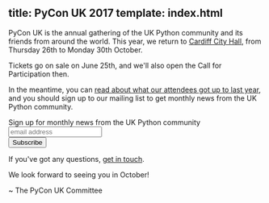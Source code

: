 title: PyCon UK 2017
template: index.html
---

PyCon UK is the annual gathering of the UK Python community and its friends from around the world.
This year, we return to [Cardiff City Hall](http://www.cardiffcityhall.com/),
from Thursday 26th to Monday 30th October.

Tickets go on sale on June 25th, and we'll also open the Call for Participation then.

In the meantime, you can [read about what our attendees got up to last year](http://2016.pyconuk.org/news/20160920-impressions/),
and you should sign up to our mailing list to get monthly news from the UK Python community.

<!-- Begin MailChimp Signup Form -->
<link href="//cdn-images.mailchimp.com/embedcode/horizontal-slim-10_7.css" rel="stylesheet" type="text/css">
<div id="mc_embed_signup">
  <form action="//pyconuk.us14.list-manage.com/subscribe/post?u=96b33657d204fcc7aba284d8a&amp;id=7feb720a8b" method="post" id="mc-embedded-subscribe-form" name="mc-embedded-subscribe-form" class="validate" target="_blank" novalidate>
    <div id="mc_embed_signup_scroll">
      <label for="mce-EMAIL">Sign up for monthly news from the UK Python community</label>
      <input type="email" value="" name="EMAIL" class="email" id="mce-EMAIL" placeholder="email address" required>
      <!-- real people should not fill this in and expect good things - do not remove this or risk form bot signups-->
      <div style="position: absolute; left: -5000px;" aria-hidden="true"><input type="text" name="b_96b33657d204fcc7aba284d8a_7feb720a8b" tabindex="-1" value=""></div>
      <div class="clear"><input type="submit" value="Subscribe" name="subscribe" id="mc-embedded-subscribe" class="button"></div>
    </div>
  </form>
</div>
<!--End mc_embed_signup-->

If you've got any questions, [get in touch](/contact/).

We look forward to seeing you in October!

~ The PyCon UK Committee
